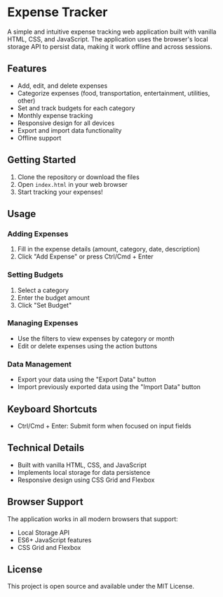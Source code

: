 # Expense Tracker

A simple and intuitive expense tracking web application built with vanilla HTML, CSS, and JavaScript. The application uses the browser's local storage API to persist data, making it work offline and across sessions.

## Features

- Add, edit, and delete expenses
- Categorize expenses (food, transportation, entertainment, utilities, other)
- Set and track budgets for each category
- Monthly expense tracking
- Responsive design for all devices
- Export and import data functionality
- Offline support

## Getting Started

1. Clone the repository or download the files
2. Open `index.html` in your web browser
3. Start tracking your expenses!

## Usage

### Adding Expenses
1. Fill in the expense details (amount, category, date, description)
2. Click "Add Expense" or press Ctrl/Cmd + Enter

### Setting Budgets
1. Select a category
2. Enter the budget amount
3. Click "Set Budget"

### Managing Expenses
- Use the filters to view expenses by category or month
- Edit or delete expenses using the action buttons

### Data Management
- Export your data using the "Export Data" button
- Import previously exported data using the "Import Data" button

## Keyboard Shortcuts

- Ctrl/Cmd + Enter: Submit form when focused on input fields

## Technical Details

- Built with vanilla HTML, CSS, and JavaScript
- Implements local storage for data persistence
- Responsive design using CSS Grid and Flexbox

## Browser Support

The application works in all modern browsers that support:
- Local Storage API
- ES6+ JavaScript features
- CSS Grid and Flexbox

## License

This project is open source and available under the MIT License.